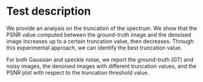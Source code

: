 # **Test description**

We provide an analysis on the truncation of the spectrum. We show that the PSNR value computed between the ground-truth image and the denoised image increases up to a certain truncation value, then decreases. Through this experimental approach, we can identify the best truncation value.

For both Gaussian and speckle noise, we report the ground-truth (GT) and noisy images, the denoised images with different truncation values, and the PSNR plot with respect to the truncation threshold value.
